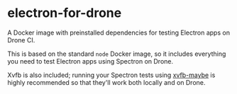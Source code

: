 # electron-for-drone
A Docker image with preinstalled dependencies for testing Electron apps on Drone CI.

This is based on the standard `node` Docker image, so it includes everything you
need to test Electron apps using Spectron on Drone.

Xvfb is also included; running your Spectron tests using
[xvfb-maybe](https://www.npmjs.com/package/xvfb-maybe) is highly recommended so
that they'll work both locally and on Drone.
